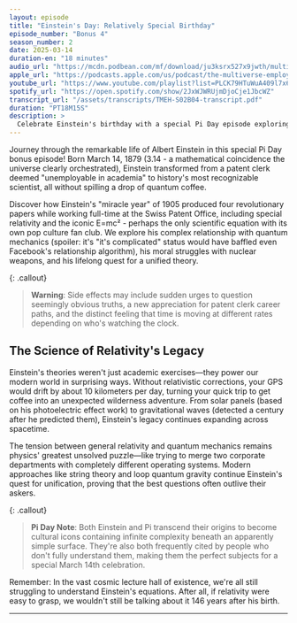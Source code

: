 ```yaml
---
layout: episode
title: "Einstein's Day: Relatively Special Birthday"
episode_number: "Bonus 4"
season_number: 2
date: 2025-03-14
duration-en: "18 minutes"
audio_url: "https://mcdn.podbean.com/mf/download/ju3ksrx527x9jwth/multiverse-employee-handbook-s02b04.mp3"
apple_url: "https://podcasts.apple.com/us/podcast/the-multiverse-employee-handbook/id1764134739"
youtube_url: "https://www.youtube.com/playlist?list=PLCK79HTuWuA409l7x6iRN_icn0xZFzamp"
spotify_url: "https://open.spotify.com/show/2JxWJWRUjmDjoCje1JbcWZ"
transcript_url: "/assets/transcripts/TMEH-S02B04-transcript.pdf"
duration: "PT18M15S"
description: >
  Celebrate Einstein's birthday with a special Pi Day episode exploring how a patent clerk revolutionized physics with nothing but thought experiments and mathematical courage.
---
```


Journey through the remarkable life of Albert Einstein in this special Pi Day bonus episode! Born March 14, 1879 (3.14 - a mathematical coincidence the universe clearly orchestrated), Einstein transformed from a patent clerk deemed "unemployable in academia" to history's most recognizable scientist, all without spilling a drop of quantum coffee.

Discover how Einstein's "miracle year" of 1905 produced four revolutionary papers while working full-time at the Swiss Patent Office, including special relativity and the iconic E=mc² - perhaps the only scientific equation with its own pop culture fan club. We explore his complex relationship with quantum mechanics (spoiler: it's "it's complicated" status would have baffled even Facebook's relationship algorithm), his moral struggles with nuclear weapons, and his lifelong quest for a unified theory.

{: .callout}
> **Warning**: Side effects may include sudden urges to question seemingly obvious truths, a new appreciation for patent clerk career paths, and the distinct feeling that time is moving at different rates depending on who's watching the clock.

## The Science of Relativity's Legacy
Einstein's theories weren't just academic exercises—they power our modern world in surprising ways. Without relativistic corrections, your GPS would drift by about 10 kilometers per day, turning your quick trip to get coffee into an unexpected wilderness adventure. From solar panels (based on his photoelectric effect work) to gravitational waves (detected a century after he predicted them), Einstein's legacy continues expanding across spacetime.

The tension between general relativity and quantum mechanics remains physics' greatest unsolved puzzle—like trying to merge two corporate departments with completely different operating systems. Modern approaches like string theory and loop quantum gravity continue Einstein's quest for unification, proving that the best questions often outlive their askers.

{: .callout}
> **Pi Day Note**: Both Einstein and Pi transcend their origins to become cultural icons containing infinite complexity beneath an apparently simple surface. They're also both frequently cited by people who don't fully understand them, making them the perfect subjects for a special March 14th celebration.


Remember: In the vast cosmic lecture hall of existence, we're all still struggling to understand Einstein's equations. After all, if relativity were easy to grasp, we wouldn't still be talking about it 146 years after his birth.

---